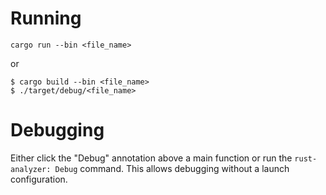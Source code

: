 # Running

```
cargo run --bin <file_name>
```

or

```
$ cargo build --bin <file_name>
$ ./target/debug/<file_name>
```

# Debugging

Either click the "Debug" annotation above a main function or run the `rust-analyzer: Debug` command. This allows debugging without a launch configuration.
